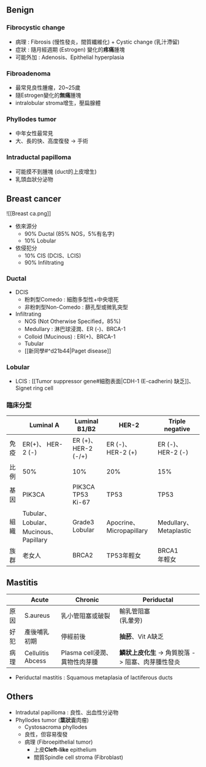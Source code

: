 ## Benign
### Fibrocystic change
- 病理 : Fibrosis (慢性發炎，間質纖維化) + Cystic change (乳汁滯留)
- 症狀 : 隨月經週期 (Estrogen) 變化的**疼痛**腫塊
- 可能外加 : Adenosis、Epithelial hyperplasia
### Fibroadenoma
- 最常見良性腫瘤，20~25歲
- 隨Estrogen變化的**無痛**腫塊
- intralobular stroma增生，壓扁腺體
### Phyllodes tumor
- 中年女性最常見
- 大、長的快、高度復發 -> 手術
### Intraductal papilloma
- 可能摸不到腫塊 (duct的上皮增生)
- 乳頭血狀分泌物
## Breast cancer
![[Breast ca.png]]
- 依來源分
	- 90% Ductal (85% NOS，5%有名字)
	- 10% Lobular
- 依侵犯分
	- 10% CIS (DCIS、LCIS)
	- 90% Infiltrating
### Ductal
- DCIS
	- 粉刺型Comedo : 細胞多型性+中央壞死
	- 非粉刺型Non-Comedo : 篩孔型或微乳突型
- Infiltrating
	- NOS (Not Otherwise Specified，85%)
	- Medullary : 淋巴球浸潤、ER (-)、BRCA-1
	- Colloid (Mucinous) : ER(+)、BRCA-1
	- Tubular
	- [[新同學#^d21b44|Paget disease]]
### Lobular
- LCIS : [[Tumor suppressor gene#細胞表面|CDH-1 (E-cadherin) 缺乏]]、Signet ring cell
### 臨床分型
|     | Luminal A                          | Luminal B1/B2            | HER-2                   | Triple negative       |
| --- | ---------------------------------- | ------------------------ | ----------------------- | --------------------- |
| 免疫  | ER(+)、 HER-2 (-)                   | ER (+)、HER-2 (-/+)       | ER (-)、<br>HER-2 (+)    | ER (-)、HER-2 (-)      |
| 比例  | 50%                                | 10%                      | 20%                     | 15%                   |
| 基因  | PIK3CA                             | PIK3CA <br>TP53<br>Ki-67 | TP53                    | TP53                  |
| 組織  | Tubular、Lobular、Mucinous、Papillary | Grade3 Lobular           | Apocrine、Micropapillary | Medullary、Metaplastic |
| 族群  | 老女人                                | BRCA2                    | TP53年輕女                 | BRCA1<br>年輕女          |
## Mastitis
|  	| Acute              	| Chronic                 	| Periductal                                     	|
|--------	|--------------------	|-------------------------	|------------------------------------------------	|
| 原因   	| S.aureus           	| 乳小管阻塞或破裂        	| 輸乳管阻塞<br>(乳暈旁)                                     	|
| 好犯   	| 產後哺乳初期       	| 停經前後                	| **抽菸**、Vit A缺乏                                	|
| 病理   	| Cellulitis<br>Abcess 	| Plasma cell浸潤、異物性肉芽腫 	| **鱗狀上皮化生** -> 角質脫落 -> 阻塞、肉芽腫性發炎 	|
- Periductal mastitis : Squamous metaplasia of lactiferous ducts
## Others
- Intradutal papilloma : 良性、出血性分泌物
- Phyllodes tumor (**葉狀**囊肉瘤)
	- Cystosacroma phyllodes
	- 良性，但容易復發
	- 病理 (Fibroepithelial tumor)
		- 上皮**Cleft-like** epithelium
		- 間質Spindle cell stroma (Fibroblast)